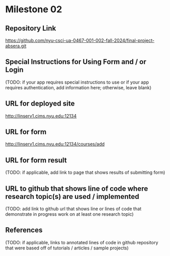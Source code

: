 Milestone 02
===

Repository Link
---
https://github.com/nyu-csci-ua-0467-001-002-fall-2024/final-project-absera.git

Special Instructions for Using Form and / or Login
---
(TODO: if your app requires special instructions to use or if your app requires authentication, add information here; otherwise, leave blank)

URL for deployed site 
---
http://linserv1.cims.nyu.edu:12134

URL for form 
---
http://linserv1.cims.nyu.edu:12134/courses/add

URL for form result
---
(TODO: if applicable, add link to page that shows results of submitting form)

URL to github that shows line of code where research topic(s) are used / implemented
--- 
(TODO: add link to github url that shows line or lines of code that demonstrate in progress work on at least one research topic)

References 
---
(TODO: if applicable, links to annotated lines of code in github repository that were based off of tutorials / articles / sample projects)
